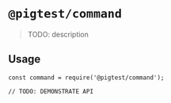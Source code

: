 # `@pigtest/command`

> TODO: description

## Usage

```
const command = require('@pigtest/command');

// TODO: DEMONSTRATE API
```

